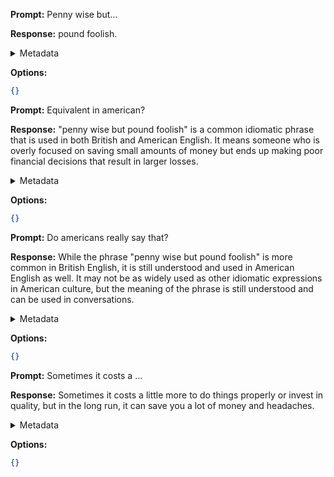 **Prompt:**
Penny wise but...

**Response:**
pound foolish.

<details><summary>Metadata</summary>

- Duration: 537 ms
- Datetime: 2023-09-02T17:02:58.942909
- Model: gpt-3.5-turbo-0613

</details>

**Options:**
```json
{}
```

**Prompt:**
Equivalent in american?

**Response:**
"penny wise but pound foolish" is a common idiomatic phrase that is used in both British and American English. It means someone who is overly focused on saving small amounts of money but ends up making poor financial decisions that result in larger losses.

<details><summary>Metadata</summary>

- Duration: 2219 ms
- Datetime: 2023-09-02T17:03:18.507228
- Model: gpt-3.5-turbo-0613

</details>

**Options:**
```json
{}
```

**Prompt:**
Do americans really say that?

**Response:**
While the phrase "penny wise but pound foolish" is more common in British English, it is still understood and used in American English as well. It may not be as widely used as other idiomatic expressions in American culture, but the meaning of the phrase is still understood and can be used in conversations.

<details><summary>Metadata</summary>

- Duration: 3490 ms
- Datetime: 2023-09-02T17:03:53.035028
- Model: gpt-3.5-turbo-0613

</details>

**Options:**
```json
{}
```

**Prompt:**
Sometimes it costs a ...

**Response:**
Sometimes it costs a little more to do things properly or invest in quality, but in the long run, it can save you a lot of money and headaches.

<details><summary>Metadata</summary>

- Duration: 1914 ms
- Datetime: 2023-09-02T17:07:18.453858
- Model: gpt-3.5-turbo-0613

</details>

**Options:**
```json
{}
```

